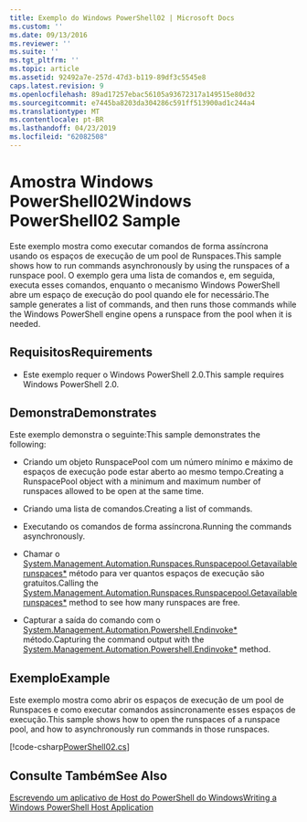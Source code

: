 ```yaml
---
title: Exemplo do Windows PowerShell02 | Microsoft Docs
ms.custom: ''
ms.date: 09/13/2016
ms.reviewer: ''
ms.suite: ''
ms.tgt_pltfrm: ''
ms.topic: article
ms.assetid: 92492a7e-257d-47d3-b119-89df3c5545e8
caps.latest.revision: 9
ms.openlocfilehash: 89ad17257ebac56105a93672317a149515e80d32
ms.sourcegitcommit: e7445ba8203da304286c591ff513900ad1c244a4
ms.translationtype: MT
ms.contentlocale: pt-BR
ms.lasthandoff: 04/23/2019
ms.locfileid: "62082508"
---
```

# <a name="windows-powershell02-sample"></a><span data-ttu-id="0ae08-102">Amostra Windows PowerShell02</span><span class="sxs-lookup"><span data-stu-id="0ae08-102">Windows PowerShell02 Sample</span></span>

<span data-ttu-id="0ae08-103">Este exemplo mostra como executar comandos de forma assíncrona usando os espaços de execução de um pool de Runspaces.</span><span class="sxs-lookup"><span data-stu-id="0ae08-103">This sample shows how to run commands asynchronously by using the runspaces of a runspace pool.</span></span> <span data-ttu-id="0ae08-104">O exemplo gera uma lista de comandos e, em seguida, executa esses comandos, enquanto o mecanismo Windows PowerShell abre um espaço de execução do pool quando ele for necessário.</span><span class="sxs-lookup"><span data-stu-id="0ae08-104">The sample generates a list of commands, and then runs those commands while the Windows PowerShell engine opens a runspace from the pool when it is needed.</span></span>

## <a name="requirements"></a><span data-ttu-id="0ae08-105">Requisitos</span><span class="sxs-lookup"><span data-stu-id="0ae08-105">Requirements</span></span>

- <span data-ttu-id="0ae08-106">Este exemplo requer o Windows PowerShell 2.0.</span><span class="sxs-lookup"><span data-stu-id="0ae08-106">This sample requires Windows PowerShell 2.0.</span></span>

## <a name="demonstrates"></a><span data-ttu-id="0ae08-107">Demonstra</span><span class="sxs-lookup"><span data-stu-id="0ae08-107">Demonstrates</span></span>

<span data-ttu-id="0ae08-108">Este exemplo demonstra o seguinte:</span><span class="sxs-lookup"><span data-stu-id="0ae08-108">This sample demonstrates the following:</span></span>

- <span data-ttu-id="0ae08-109">Criando um objeto RunspacePool com um número mínimo e máximo de espaços de execução pode estar aberto ao mesmo tempo.</span><span class="sxs-lookup"><span data-stu-id="0ae08-109">Creating a RunspacePool object with a minimum and maximum number of runspaces allowed to be open at the same time.</span></span>

- <span data-ttu-id="0ae08-110">Criando uma lista de comandos.</span><span class="sxs-lookup"><span data-stu-id="0ae08-110">Creating a list of commands.</span></span>

- <span data-ttu-id="0ae08-111">Executando os comandos de forma assíncrona.</span><span class="sxs-lookup"><span data-stu-id="0ae08-111">Running the commands asynchronously.</span></span>

- <span data-ttu-id="0ae08-112">Chamar o [System.Management.Automation.Runspaces.Runspacepool.Getavailablerunspaces\*](/dotnet/api/System.Management.Automation.Runspaces.RunspacePool.GetAvailableRunspaces) método para ver quantos espaços de execução são gratuitos.</span><span class="sxs-lookup"><span data-stu-id="0ae08-112">Calling the [System.Management.Automation.Runspaces.Runspacepool.Getavailablerunspaces\*](/dotnet/api/System.Management.Automation.Runspaces.RunspacePool.GetAvailableRunspaces) method to see how many runspaces are free.</span></span>

- <span data-ttu-id="0ae08-113">Capturar a saída do comando com o [System.Management.Automation.Powershell.Endinvoke\*](/dotnet/api/System.Management.Automation.PowerShell.EndInvoke) método.</span><span class="sxs-lookup"><span data-stu-id="0ae08-113">Capturing the command output with the [System.Management.Automation.Powershell.Endinvoke\*](/dotnet/api/System.Management.Automation.PowerShell.EndInvoke) method.</span></span>

## <a name="example"></a><span data-ttu-id="0ae08-114">Exemplo</span><span class="sxs-lookup"><span data-stu-id="0ae08-114">Example</span></span>

<span data-ttu-id="0ae08-115">Este exemplo mostra como abrir os espaços de execução de um pool de Runspaces e como executar comandos assincronamente esses espaços de execução.</span><span class="sxs-lookup"><span data-stu-id="0ae08-115">This sample shows how to open the runspaces of a runspace pool, and how to asynchronously run commands in those runspaces.</span></span>

[!code-csharp[PowerShell02.cs](../../powershell-sdk-samples/SDK-2.0/csharp/PowerShell02/PowerShell02.cs#L11-L96 "PowerShell02.cs")]

## <a name="see-also"></a><span data-ttu-id="0ae08-116">Consulte Também</span><span class="sxs-lookup"><span data-stu-id="0ae08-116">See Also</span></span>

[<span data-ttu-id="0ae08-117">Escrevendo um aplicativo de Host do PowerShell do Windows</span><span class="sxs-lookup"><span data-stu-id="0ae08-117">Writing a Windows PowerShell Host Application</span></span>](./writing-a-windows-powershell-host-application.md)